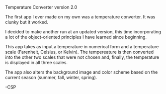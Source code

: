 Temperature Converter version 2.0

The first app I ever made on my own was a temperature converter. It was clunky but it worked.

I decided to make another run at an updated version, this time incorporating a lot of the 
object-oriented principles I have learned since beginning. 

This app takes as input a temperature in numerical form and a temperature scale (Farenheit, Celsius, or Kelvin). 
The tempereature is then converted into the other two scales that were not chosen and, finally, 
the temperature is displayed in all three scales. 

The app also alters the background image and color scheme based on the current season (summer, fall, winter, spring). 

-CSP